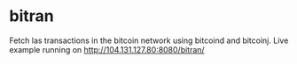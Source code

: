 bitran
======

Fetch las transactions in the bitcoin network using bitcoind and bitcoinj.
Live example running on http://104.131.127.80:8080/bitran/

